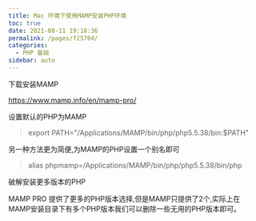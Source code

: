 ```yaml
---
title: Mac 环境下使用MAMP安装PHP环境
toc: true
date: 2021-08-11 19:18:36
permalink: /pages/f25704/
categories:
  - PHP 基础
sidebar: auto
---
```


下载安装MAMP

https://www.mamp.info/en/mamp-pro/

设置默认的PHP为MAMP

> export PATH="/Applications/MAMP/bin/php/php5.5.38/bin:$PATH"

另一种方法更为简便,为MAMP的PHP设置一个别名即可

> alias phpmamp=/Applications/MAMP/bin/php/php5.5.38/bin/php


破解安装更多版本的PHP

MAMP PRO 提供了更多的PHP版本选择,但是MAMP只提供了2个,实际上在MAMP安装目录下有多个PHP版本我们可以删除一些无用的PHP版本即可。


